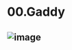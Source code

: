 # 00.Gaddy
![image](https://user-images.githubusercontent.com/103292197/174426949-687f0f72-7f7f-4aa3-86c2-cad82d613913.png)
---
